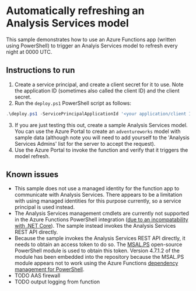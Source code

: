 # Automatically refreshing an Analysis Services model

This sample demonstrates how to use an Azure Functions app (written using PowerShell) to trigger an Analyis Services model to refresh every night at 0000 UTC.

## Instructions to run

1. Create a service principal, and create a client secret for it to use. Note the application ID (sometimes also called the client ID) and the client secret.
2. Run the `deploy.ps1` PowerShell script as follows:

```powershell
.\deploy.ps1 -ServicePrincipalApplicationId '<your application/client ID>' -ServicePrincipalClientSecret '<your client secret>' -ResourceGroupName <your resource group name> -ResourceGroupLocation australiaeast -AnalysisServicesDatabaseName adventureworks
```

3. If you are just testing this out, create a sample Analysis Services model. You can use the Azure Portal to create an `adventureworks` model with sample data (although note you will need to add yourself to the 'Analysis Services Admins' list for the server to accept the request).
4. Use the Azure Portal to invoke the function and verify that it triggers the model refresh.

## Known issues

 * This sample does not use a managed identity for the function app to communicate with Analysis Services. There appears to be a limitation with using managed identities for this purpose currently, so a service principal is used instead.
 * The Analysis Services management cmdlets are currently not supported in the Azure Functions PowerShell integration ([due to an incompatability with .NET Core](https://github.com/PowerShell/PowerShell/issues/7876#issuecomment-578962186)). The sample instead invokes the Analysis Services REST API directly.
 * Because the sample invokes the Analysis Services REST API directly, it needs to obtain an access token to do so. The [MSAL.PS](https://www.powershellgallery.com/packages/MSAL.PS/) open-source PowerShell module is used to obtain this token. Version 4.7.1.2 of the module has been embedded into the repository because the MSAL.PS module appears not to work using the Azure Functions [dependency management for PowerShell](https://docs.microsoft.com/azure/azure-functions/functions-reference-powershell#dependency-management).
 * TODO AAS firewall
 * TODO output logging from function
